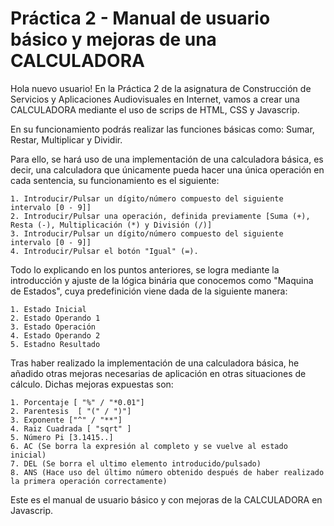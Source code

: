  # Práctica 2 - Manual de usuario básico y mejoras de una CALCULADORA


Hola nuevo usuario! En la Práctica 2 de la asignatura de Construcción de Servicios y Aplicaciones Audiovisuales en Internet, vamos a crear una CALCULADORA mediante el uso de scrips de HTML, CSS y Javascrip.

En su funcionamiento podrás realizar las funciones básicas como: Sumar, Restar, Multiplicar y Dividir. 


Para ello, se hará uso de una implementación de una calculadora básica, es decir, una calculadora que únicamente pueda hacer una única operación en cada sentencia, su funcionamiento es el siguiente:  

    1. Introducir/Pulsar un dígito/número compuesto del siguiente intervalo [0 - 9]]
    2. Introducir/Pulsar una operación, definida previamente [Suma (+), Resta (-), Multiplicación (*) y División (/)]
    3. Introducir/Pulsar un dígito/número compuesto del siguiente intervalo [0 - 9]]
    4. Introducir/Pulsar el botón "Igual" (=).

Todo lo explicando en los puntos anteriores, se logra mediante la introducción y ajuste de la lógica binária que conocemos como "Maquina de Estados", cuya predefinición viene dada de la siguiente manera:

    1. Estado Inicial 
    2. Estado Operando 1
    3. Estado Operación
    4. Estado Operando 2
    5. Estadno Resultado

Tras haber realizado la implementación de una calculadora básica, he añadido otras mejoras necesarias de aplicación en otras situaciones de cálculo. Dichas mejoras expuestas son:

    1. Porcentaje [ "%" / "*0.01"]
    2. Parentesis  [ "(" / ")"]
    3. Exponente ["^" / "**"]
    4. Raiz Cuadrada [ "sqrt" ]
    5. Número Pi [3.1415..]
    6. AC (Se borra la expresión al completo y se vuelve al estado inicial)
    7. DEL (Se borra el ultimo elemento introducido/pulsado)
    8. ANS (Hace uso del último número obtenido después de haber realizado la primera operación correctamente)

Este es el manual de usuario básico y con mejoras de la CALCULADORA en Javascrip. 